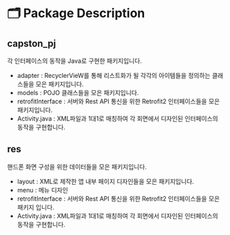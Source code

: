 # 🗂 Package Description
## capston_pj
 각 인터페이스의 동작을 Java로 구현한 패키지입니다.
 - adapter : RecyclerVieW를 통해 리스트화가 될 각각의 아이템들을 정의하는 클래스들을 모은 패키지입니다.
 - models : POJO 클래스들을 모은 패키지입니다.
 - retrofitInterface : 서버와 Rest API 통신을 위한 Retrofit2 인터페이스들을 모은 패키지입니다.
 - Activity.java : XML파일과 1대1로 매칭하여 각 회면에서 디자인된 인터페이스의 동작을 구현합니다. 
  
## res
  핸드폰 화면 구성을 위한 데이터들을 모은 패키지입니다.
 - layout : XML로 제작한 앱 내부 페이지 디자인들을 모은 패키지입니다.
 - menu : 메뉴 디자인 
 - retrofitInterface : 서버와 Rest API 통신을 위한 Retrofit2 인터페이스들을 모은 패키지 입니다.
 - Activity.java : XML파일과 1대1로 매칭하여 각 회면에서 디자인된 인터페이스의 동작을 구현합니다. 

  

